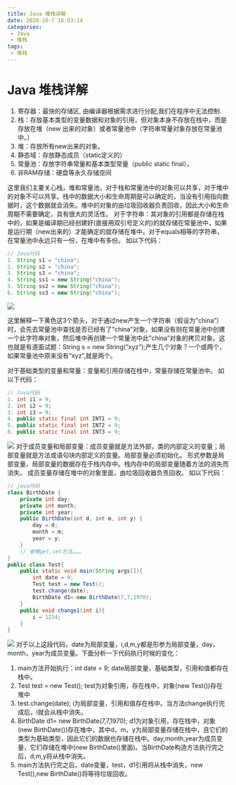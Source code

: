 ```yaml
---
title: Java 堆栈详解
date: 2020-10-7 16:03:14
categories: 
 - Java
 - 堆栈
tags: 
 - 堆栈
---
```


# Java 堆栈详解

<!--more-->

1. 寄存器：最快的存储区, 由编译器根据需求进行分配,我们在程序中无法控制.
2. 栈：存放基本类型的变量数据和对象的引用，但对象本身不存放在栈中，而是存放在堆（new 出来的对象）或者常量池中（字符串常量对象存放在常量池中。）
3. 堆：存放所有new出来的对象。
4. 静态域：存放静态成员（static定义的）
5. 常量池：存放字符串常量和基本类型常量（public static final）。
6. 非RAM存储：硬盘等永久存储空间

这里我们主要关心栈，堆和常量池，对于栈和常量池中的对象可以共享，对于堆中的对象不可以共享。栈中的数据大小和生命周期是可以确定的，当没有引用指向数据时，这个数据就会消失。堆中的对象的由垃圾回收器负责回收，因此大小和生命周期不需要确定，具有很大的灵活性。
对于字符串：其对象的引用都是存储在栈中的，如果是编译期已经创建好(直接用双引号定义的)的就存储在常量池中，如果是运行期（new出来的）才能确定的就存储在堆中。对于equals相等的字符串，在常量池中永远只有一份，在堆中有多份。
如以下代码：

```java
// Java代码
1. String s1 = "china"; 
2. String s2 = "china"; 
3. String s3 = "china"; 
4. String ss1 = new String("china"); 
5. String ss2 = new String("china"); 
6. String ss3 = new String("china"); 
```

![](https://testingcf.jsdelivr.net/gh/znej/pic/picgo/20201007160913.png)

这里解释一下黄色这3个箭头，对于通过new产生一个字符串（假设为”china”）时，会先去常量池中查找是否已经有了”china”对象，如果没有则在常量池中创建一个此字符串对象，然后堆中再创建一个常量池中此”china”对象的拷贝对象。这也就是有道面试题：String s = new String(“xyz”);产生几个对象？一个或两个，如果常量池中原来没有”xyz”,就是两个。



对于基础类型的变量和常量：变量和引用存储在栈中，常量存储在常量池中。
如以下代码：

```java
// Java代码
1. int i1 = 9; 
2. int i2 = 9; 
3. int i3 = 9;  
4. public static final int INT1 = 9; 
5. public static final int INT2 = 9; 
6. public static final int INT3 = 9; 
```

![](https://testingcf.jsdelivr.net/gh/znej/pic/picgo/3968b51b-0a56-3ad6-a54e-b2b19e671526.png)
对于成员变量和局部变量：成员变量就是方法外部，类的内部定义的变量；局部变量就是方法或语句块内部定义的变量。局部变量必须初始化。
形式参数是局部变量，局部变量的数据存在于栈内存中。栈内存中的局部变量随着方法的消失而消失。
成员变量存储在堆中的对象里面，由垃圾回收器负责回收。
如以下代码：

```java
// java代码
class BirthDate {  
    private int day;  
    private int month;  
    private int year;      
    public BirthDate(int d, int m, int y) {  
        day = d;   
        month = m;   
        year = y;  
    }  
    // 省略get,set方法………  
}   
public class Test{  
    public static void main(String args[]){  
		int date = 9;  
        Test test = new Test();        
        test.change(date);   
        BirthDate d1= new BirthDate(7,7,1970);         
    }    
    public void change1(int i){  
        i = 1234;  
    }  
}
```

![](https://testingcf.jsdelivr.net/gh/znej/pic/picgo/5d8dee1f-ceb9-3705-8924-161dd7599f73.png)
对于以上这段代码，date为局部变量，i,d,m,y都是形参为局部变量，day，month，year为成员变量。下面分析一下代码执行时候的变化：

1. main方法开始执行：int date = 9;
   date局部变量，基础类型，引用和值都存在栈中。
2. Test test = new Test();
   test为对象引用，存在栈中，对象(new Test())存在堆中
3. test.change(date);
   i为局部变量，引用和值存在栈中。当方法change执行完成后，i就会从栈中消失。
4. BirthDate d1= new BirthDate(7,7,1970); 
   d1为对象引用，存在栈中，对象(new BirthDate())存在堆中，其中d，m，y为局部变量存储在栈中，且它们的类型为基础类型，因此它们的数据也存储在栈中。day,month,year为成员变量，它们存储在堆中(new BirthDate()里面)。当BirthDate构造方法执行完之后，d,m,y将从栈中消失。
5. main方法执行完之后，date变量，test，d1引用将从栈中消失，new Test(),new BirthDate()将等待垃圾回收。